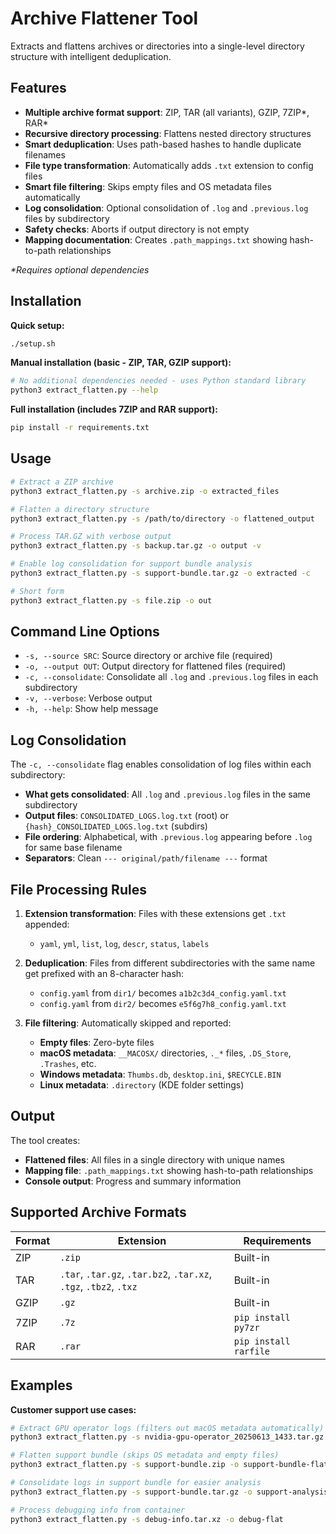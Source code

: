 # Archive Flattener Tool

Extracts and flattens archives or directories into a single-level directory structure with intelligent deduplication.

## Features

- **Multiple archive format support**: ZIP, TAR (all variants), GZIP, 7ZIP*, RAR*
- **Recursive directory processing**: Flattens nested directory structures
- **Smart deduplication**: Uses path-based hashes to handle duplicate filenames
- **File type transformation**: Automatically adds `.txt` extension to config files
- **Smart file filtering**: Skips empty files and OS metadata files automatically
- **Log consolidation**: Optional consolidation of `.log` and `.previous.log` files by subdirectory
- **Safety checks**: Aborts if output directory is not empty
- **Mapping documentation**: Creates `.path_mappings.txt` showing hash-to-path relationships

*\*Requires optional dependencies*

## Installation

**Quick setup:**
```bash
./setup.sh
```

**Manual installation (basic - ZIP, TAR, GZIP support):**
```bash
# No additional dependencies needed - uses Python standard library
python3 extract_flatten.py --help
```

**Full installation (includes 7ZIP and RAR support):**
```bash
pip install -r requirements.txt
```

## Usage

```bash
# Extract a ZIP archive
python3 extract_flatten.py -s archive.zip -o extracted_files

# Flatten a directory structure
python3 extract_flatten.py -s /path/to/directory -o flattened_output

# Process TAR.GZ with verbose output
python3 extract_flatten.py -s backup.tar.gz -o output -v

# Enable log consolidation for support bundle analysis
python3 extract_flatten.py -s support-bundle.tar.gz -o extracted -c

# Short form
python3 extract_flatten.py -s file.zip -o out
```

## Command Line Options

- `-s, --source SRC`: Source directory or archive file (required)
- `-o, --output OUT`: Output directory for flattened files (required)
- `-c, --consolidate`: Consolidate all `.log` and `.previous.log` files in each subdirectory
- `-v, --verbose`: Verbose output
- `-h, --help`: Show help message

## Log Consolidation

The `-c, --consolidate` flag enables consolidation of log files within each subdirectory:

- **What gets consolidated**: All `.log` and `.previous.log` files in the same subdirectory
- **Output files**: `CONSOLIDATED_LOGS.log.txt` (root) or `{hash}_CONSOLIDATED_LOGS.log.txt` (subdirs)
- **File ordering**: Alphabetical, with `.previous.log` appearing before `.log` for same base filename
- **Separators**: Clean `--- original/path/filename ---` format

## File Processing Rules

1. **Extension transformation**: Files with these extensions get `.txt` appended:
   - `yaml`, `yml`, `list`, `log`, `descr`, `status`, `labels`

2. **Deduplication**: Files from different subdirectories with the same name get prefixed with an 8-character hash:
   - `config.yaml` from `dir1/` becomes `a1b2c3d4_config.yaml.txt`
   - `config.yaml` from `dir2/` becomes `e5f6g7h8_config.yaml.txt`

3. **File filtering**: Automatically skipped and reported:
   - **Empty files**: Zero-byte files
   - **macOS metadata**: `__MACOSX/` directories, `._*` files, `.DS_Store`, `.Trashes`, etc.
   - **Windows metadata**: `Thumbs.db`, `desktop.ini`, `$RECYCLE.BIN`
   - **Linux metadata**: `.directory` (KDE folder settings)

## Output

The tool creates:
- **Flattened files**: All files in a single directory with unique names
- **Mapping file**: `.path_mappings.txt` showing hash-to-path relationships
- **Console output**: Progress and summary information

## Supported Archive Formats

| Format | Extension | Requirements |
|--------|-----------|--------------|
| ZIP | `.zip` | Built-in |
| TAR | `.tar`, `.tar.gz`, `.tar.bz2`, `.tar.xz`, `.tgz`, `.tbz2`, `.txz` | Built-in |
| GZIP | `.gz` | Built-in |
| 7ZIP | `.7z` | `pip install py7zr` |
| RAR | `.rar` | `pip install rarfile` |

## Examples

**Customer support use cases:**
```bash
# Extract GPU operator logs (filters out macOS metadata automatically)
python3 extract_flatten.py -s nvidia-gpu-operator_20250613_1433.tar.gz -o gpu-logs-extracted

# Flatten support bundle (skips OS metadata and empty files)
python3 extract_flatten.py -s support-bundle.zip -o support-bundle-flat

# Consolidate logs in support bundle for easier analysis
python3 extract_flatten.py -s support-bundle.tar.gz -o support-analysis -c

# Process debugging info from container
python3 extract_flatten.py -s debug-info.tar.xz -o debug-flat
```